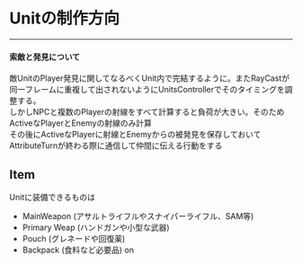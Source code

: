 # Unitの制作方向
----  
#### 索敵と発見について  
敵UnitのPlayer発見に関してなるべくUnit内で完結するように。またRayCastが同一フレームに重複して出されないようにUnitsControllerでそのタイミングを調整する。  
しかしNPCと複数のPlayerの射線をすべて計算すると負荷が大きい。そのためActiveなPlayerとEnemyの射線のみ計算  
その後にActiveなPlayerに射線とEnemyからの被発見を保存しておいてAttributeTurnが終わる際に通信して仲間に伝える行動をする  
  
Item  
----
Unitに装備できるものは
- MainWeapon (アサルトライフルやスナイパーライフル、SAM等)
- Primary Weap (ハンドガンや小型な武器)
- Pouch (グレネードや回復薬)
- Backpack (食料など必要品)
on